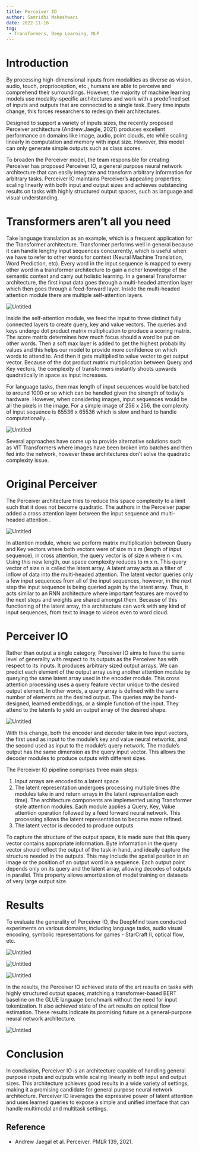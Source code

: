 ```yaml
---
title: Perceiver IO
author: Samridhi Maheshwari
date: 2022-11-16
tag:
 - Transformers, Deep Learning, NLP
---
```


# Introduction

By processing high-dimensional inputs from modalities as diverse as vision, audio, touch, proprioception, etc., humans are able to perceive and comprehend their surroundings. However, the majority of machine learning models use modality-specific architectures and work with a predefined set of inputs and outputs that are connected to a single task. Every time inputs change, this forces researchers to redesign their architectures.

Designed to support a variety of inputs sizes, the recently proposed Perceiver architecture (Andrew Jaegle, 2021) produces excellent performance on domains like image, audio, point clouds, etc while scaling linearly in computation and memory with input size. However, this model can only generate simple outputs such as class scores.

To broaden the Perceiver model, the team responsible for creating Perceiver has proposed Perceiver IO, a general purpose neural network architecture that can easily integrate and transform arbitrary information for arbitrary tasks. Perceiver IO maintains Perceiver’s appealing properties; scaling linearly with both input and output sizes and achieves outstanding results on tasks with highly structured output spaces, such as language and visual understanding.

# Transformers aren’t all you need

Take language translation as an example, which is a frequent application for the Transformer architecture. Transformer performs well in general because it can handle lengthy input sequences concurrently, which is useful when we have to refer to other words for context (Neural Machine Translation, Word Prediction, etc). Every word in the input sequence is mapped to every other word in a transformer architecture to gain a richer knowledge of the semantic context and carry out holistic learning. In a general Transformer architecture, the first input data goes through a multi-headed attention layer which then goes through a feed-forward layer. Inside the multi-headed attention module there are multiple self-attention layers. 

![Untitled](CS595J%20Seminar%20Blog%20-%20Perceiver%20IO%2013300deec0184fda91b564a47f46f80d/Untitled.png)

Inside the self-attention module, we feed the input to three distinct fully connected layers to create query, key and value vectors. The queries and keys undergo dot product matrix multiplication to produce a scoring matrix. The score matrix determines how much focus should a word be put on other words. Then a soft max layer is added to get the highest probability values and this helps our model to provide more confidence on which words to attend to. And then it gets multiplied to value vector to get output vector. Because of the dot product matrix multiplication between Query and Key vectors, the complexity of transformers instantly shoots upwards quadratically in space as input increases. 

For language tasks, then max length of input sequences would be batched to around 1000 or so which can be handled given the strength of today’s hardware. However, when considering images, input sequences would be all the pixels in the image. For a simple image of 256 x 256, the complexity of input sequence is 65536 x 65536 which is slow and hard to handle computationally. 
.

![Untitled](CS595J%20Seminar%20Blog%20-%20Perceiver%20IO%2013300deec0184fda91b564a47f46f80d/Untitled%201.png)

Several approaches have come up to provide alternative solutions such as VIT Transformers where images have been broken into batches and then fed into the network, however these architectures don’t solve the quadratic complexity issue. 

# Original Perceiver

The Perceiver architecture tries to reduce this space complexity to a limit such that it does not become quadratic. The authors in the Perceiver paper added a cross attention layer between the input sequence and multi-headed attention . 

![Untitled](CS595J%20Seminar%20Blog%20-%20Perceiver%20IO%2013300deec0184fda91b564a47f46f80d/Untitled%202.png)

In attention module, where we perform matrix multiplication between Query and Key vectors where both vectors were of size m x m (length of input sequence), in cross attention, the query vector is of size n where n < m. Using this new length, our space complexity reduces to m x n. This query vector of size n is called the latent array. A latent array acts as a filter of inflow of data into the multi-headed attention. The latent vector queries only a few input sequences from all of the input sequences, however, in the next step the input sequence is being queried again by the latent array. Thus, it acts similar to an RNN architecture where important features are moved to the next steps and weights are shared amongst them. Because of this functioning of the latent array, this architecture can work with any kind of input sequences, from text to image to videos even to word cloud.

# Perceiver IO

Rather than output a single category, Perceiver IO aims to have the same level of generality with respect to its outputs as the Perceiver has with respect to its inputs. It produces arbitrary sized output arrays. We can predict each element of the output array using another attention module by querying the same latent array used in the encoder module. This cross attention processing uses a query feature vector unique to the desired output element. In other words, a query array is defined with the same number of elements as the desired output. The queries may be hand-designed, learned embeddings, or a simple function of the input. They attend to the latents to yield an output array of the desired shape.

![Untitled](CS595J%20Seminar%20Blog%20-%20Perceiver%20IO%2013300deec0184fda91b564a47f46f80d/Untitled%203.png)

With this change, both the encoder and decoder take in two input vectors, the first used as input to the module’s key and value neural networks, and the second used as input to the module’s query network. The module’s output has the same dimension as the query input vector. This allows the decoder modules to produce outputs with different sizes.

The Perceiver IO pipeline comprises three main steps: 

1.  Input arrays are encoded to a latent space
2.  The latent representation undergoes processing multiple times (the modules take in and return arrays in the latent representation each time). The architecture components are implemented using Transformer style attention modules. Each module applies a Query, Key, Value attention operation followed by a feed forward neural network. This processing allows the latent representation to become more refined. 
3. The latent vector is decoded to produce outputs

To capture the structure of the output space, it is made sure that this query vector contains appropriate information. Byte information in the query vector should reflect the output of the task in hand, and ideally capture the structure needed in the outputs. This may include the spatial position in an image or the position of an output word in a sequence. Each output point depends only on its query and the latent array, allowing decodes of outputs in parallel. This property allows amortization of model training on datasets of very large output size.

# Results

To evaluate the generality of Perceiver IO, the DeepMind team conducted experiments on various domains, including language tasks, audio visual encoding, symbolic representations for games - StarCraft II, optical flow, etc.

![Untitled](CS595J%20Seminar%20Blog%20-%20Perceiver%20IO%2013300deec0184fda91b564a47f46f80d/Untitled%204.png)

![Untitled](CS595J%20Seminar%20Blog%20-%20Perceiver%20IO%2013300deec0184fda91b564a47f46f80d/Untitled%205.png)

![Untitled](CS595J%20Seminar%20Blog%20-%20Perceiver%20IO%2013300deec0184fda91b564a47f46f80d/Untitled%206.png)

In the results, the Perceiver IO achieved state of the art results on tasks with highly structured output spaces, matching a transformer-based BERT baseline on the GLUE language benchmark without the need for input tokenization. It also achieved state of the art results on optical flow estimation. These results indicate its promising future as a general-purpose neural network architecture.

![Untitled](CS595J%20Seminar%20Blog%20-%20Perceiver%20IO%2013300deec0184fda91b564a47f46f80d/Untitled%207.png)

# Conclusion

In conclusion, Perceiver IO is an architecture capable of handling general purpose inputs and outputs while scaling linearly in both input and output sizes. This architecture achieves good results in a wide variety of settings, making it a promising candidate for general purpose neural network architecture. Perceiver IO leverages the expressive power of latent attention and uses learned queries to expose a simple and unified interface that can handle multimodal and multitask settings.

## Reference 
- Andrew Jaegal et al. Perceiver. PMLR 139, 2021. 
